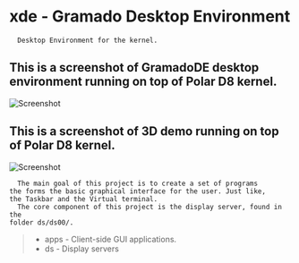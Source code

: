 # xde - Gramado Desktop Environment

```
  Desktop Environment for the kernel.
```

## This is a screenshot of GramadoDE desktop environment running on top of Polar D8 kernel.
![Screenshot](https://raw.githubusercontent.com/polard8/screenshots/main/gramado-8.png)

## This is a screenshot of 3D demo running on top of Polar D8 kernel.
![Screenshot](https://raw.githubusercontent.com/polard8/screenshots/main/gramado-3.png)

```
  The main goal of this project is to create a set of programs 
the forms the basic graphical interface for the user. Just like,
the Taskbar and the Virtual terminal.
  The core component of this project is the display server, found in the
folder ds/ds00/.
```

> * apps   - Client-side GUI applications.
> * ds     - Display servers

